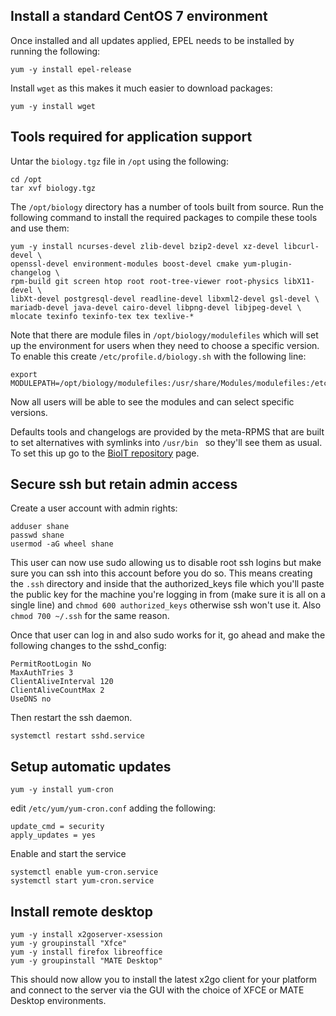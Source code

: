 ## Install a standard CentOS 7 environment

Once installed and all updates applied, EPEL needs to be installed by running the following:

    yum -y install epel-release

Install `wget` as this makes it much easier to download packages:

    yum -y install wget

## Tools required for application support

Untar the `biology.tgz` file in `/opt` using the following:

    cd /opt
    tar xvf biology.tgz

The `/opt/biology` directory has a number of tools built from source. Run the following command to install the required packages to compile these tools and use them:

    yum -y install ncurses-devel zlib-devel bzip2-devel xz-devel libcurl-devel \ 
    openssl-devel environment-modules boost-devel cmake yum-plugin-changelog \
    rpm-build git screen htop root root-tree-viewer root-physics libX11-devel \
    libXt-devel postgresql-devel readline-devel libxml2-devel gsl-devel \
    mariadb-devel java-devel cairo-devel libpng-devel libjpeg-devel \
    mlocate texinfo texinfo-tex tex texlive-*

Note that there are module files in `/opt/biology/modulefiles` which will set up the environment for users when they need to choose a specific version. To enable this create `/etc/profile.d/biology.sh` with the following line:

    export MODULEPATH=/opt/biology/modulefiles:/usr/share/Modules/modulefiles:/etc/modulefiles

Now all users will be able to see the modules and can select specific versions.

Defaults tools and changelogs are provided by the meta-RPMS that are built to set alternatives with symlinks into `/usr/bin ` so they'll see them as usual. To set this up go to the [BioIT repository](https://github.com/shanesturrock/bioit/wiki/BioIT-repository) page.

## Secure ssh but retain admin access

Create a user account with admin rights:

    adduser shane
    passwd shane
    usermod -aG wheel shane

This user can now use sudo allowing us to disable root ssh logins but make sure you can ssh into this account before you do so. This means creating the `.ssh` directory and inside that the authorized_keys file which you'll paste the public key for the machine you're logging in from (make sure it is all on a single line) and `chmod 600 authorized_keys` otherwise ssh won't use it. Also `chmod 700 ~/.ssh` for the same reason.

Once that user can log in and also sudo works for it, go ahead and make the following changes to the sshd_config:

    PermitRootLogin No
    MaxAuthTries 3
    ClientAliveInterval 120
    ClientAliveCountMax 2
    UseDNS no

Then restart the ssh daemon.

    systemctl restart sshd.service

## Setup automatic updates

    yum -y install yum-cron

edit `/etc/yum/yum-cron.conf` adding the following:

    update_cmd = security
    apply_updates = yes

Enable and start the service

    systemctl enable yum-cron.service
    systemctl start yum-cron.service

## Install remote desktop

    yum -y install x2goserver-xsession
    yum -y groupinstall "Xfce"
    yum -y install firefox libreoffice
    yum -y groupinstall "MATE Desktop"

This should now allow you to install the latest x2go client for your platform and connect to the server via the GUI with the choice of XFCE or MATE Desktop environments.